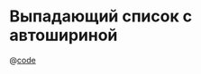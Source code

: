 # Выпадающий список с автошириной

@[code](../../.vuepress/components/example-select-auto-size.vue)
<example-select-auto-size/>
